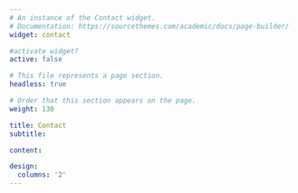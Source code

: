 ```yaml
---
# An instance of the Contact widget.
# Documentation: https://sourcethemes.com/academic/docs/page-builder/
widget: contact

#activate widget?
active: false

# This file represents a page section.
headless: true

# Order that this section appears on the page.
weight: 130

title: Contact
subtitle:

content:

design:
  columns: '2'
---
```

